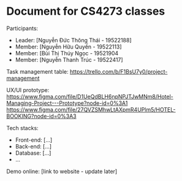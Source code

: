 # Document for CS4273 classes

Participants:

- Leader: [Nguyễn Đức Thông Thái - 19522188] 
- Member: [Nguyễn Hữu Quyến - 19522113]
- Member: [Bùi Thị Thúy Ngọc - 19521904
- Member: [Nguyễn Thanh Trúc - 19522417]


Task management table: https://trello.com/b/F1BsU7y0/project-management

UX/UI prototype: https://www.figma.com/file/D1UeQdBLH6npNPJTJwMNm8/Hotel-Managing-Project---Prototype?node-id=0%3A1
                 https://www.figma.com/file/27QVZSMhwLtAXpmR4UPlm5/HOTEL-BOOKING?node-id=0%3A3


Tech stacks:

- Front-end: [...]
- Back-end: [...]
- Database: [...]
- ...

Demo online: [link to website - update later]

